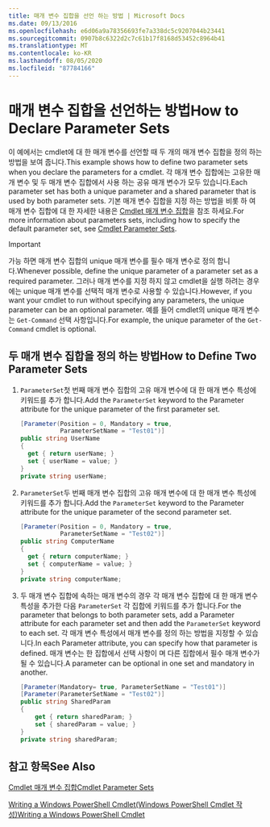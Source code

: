 ```yaml
---
title: 매개 변수 집합을 선언 하는 방법 | Microsoft Docs
ms.date: 09/13/2016
ms.openlocfilehash: e6d06a9a78356693fe7a338dc5c9207044b23441
ms.sourcegitcommit: 0907b8c6322d2c7c61b17f8168d53452c8964b41
ms.translationtype: MT
ms.contentlocale: ko-KR
ms.lasthandoff: 08/05/2020
ms.locfileid: "87784166"
---
```

# <a name="how-to-declare-parameter-sets"></a><span data-ttu-id="33bae-102">매개 변수 집합을 선언하는 방법</span><span class="sxs-lookup"><span data-stu-id="33bae-102">How to Declare Parameter Sets</span></span>

<span data-ttu-id="33bae-103">이 예에서는 cmdlet에 대 한 매개 변수를 선언할 때 두 개의 매개 변수 집합을 정의 하는 방법을 보여 줍니다.</span><span class="sxs-lookup"><span data-stu-id="33bae-103">This example shows how to define two parameter sets when you declare the parameters for a cmdlet.</span></span> <span data-ttu-id="33bae-104">각 매개 변수 집합에는 고유한 매개 변수 및 두 매개 변수 집합에서 사용 하는 공유 매개 변수가 모두 있습니다.</span><span class="sxs-lookup"><span data-stu-id="33bae-104">Each parameter set has both a unique parameter and a shared parameter that is used by both parameter sets.</span></span> <span data-ttu-id="33bae-105">기본 매개 변수 집합을 지정 하는 방법을 비롯 하 여 매개 변수 집합에 대 한 자세한 내용은 [Cmdlet 매개 변수 집합](./cmdlet-parameter-sets.md)을 참조 하세요.</span><span class="sxs-lookup"><span data-stu-id="33bae-105">For more information about parameters sets, including how to specify the default parameter set, see [Cmdlet Parameter Sets](./cmdlet-parameter-sets.md).</span></span>

> [!IMPORTANT]
> <span data-ttu-id="33bae-106">가능 하면 매개 변수 집합의 unique 매개 변수를 필수 매개 변수로 정의 합니다.</span><span class="sxs-lookup"><span data-stu-id="33bae-106">Whenever possible, define the unique parameter of a parameter set as a required parameter.</span></span> <span data-ttu-id="33bae-107">그러나 매개 변수를 지정 하지 않고 cmdlet을 실행 하려는 경우에는 unique 매개 변수를 선택적 매개 변수로 사용할 수 있습니다.</span><span class="sxs-lookup"><span data-stu-id="33bae-107">However, if you want your cmdlet to run without specifying any parameters, the unique parameter can be an optional parameter.</span></span> <span data-ttu-id="33bae-108">예를 들어 cmdlet의 unique 매개 변수는 `Get-Command` 선택 사항입니다.</span><span class="sxs-lookup"><span data-stu-id="33bae-108">For example, the unique parameter of the `Get-Command` cmdlet is optional.</span></span>

## <a name="how-to-define-two-parameter-sets"></a><span data-ttu-id="33bae-109">두 매개 변수 집합을 정의 하는 방법</span><span class="sxs-lookup"><span data-stu-id="33bae-109">How to Define Two Parameter Sets</span></span>

1. <span data-ttu-id="33bae-110">`ParameterSet`첫 번째 매개 변수 집합의 고유 매개 변수에 대 한 매개 변수 특성에 키워드를 추가 합니다.</span><span class="sxs-lookup"><span data-stu-id="33bae-110">Add the `ParameterSet` keyword to the Parameter attribute for the unique parameter of the first parameter set.</span></span>

   ```csharp
   [Parameter(Position = 0, Mandatory = true,
              ParameterSetName = "Test01")]
   public string UserName
   {
     get { return userName; }
     set { userName = value; }
   }
   private string userName;
   ```

2. <span data-ttu-id="33bae-111">`ParameterSet`두 번째 매개 변수 집합의 고유 매개 변수에 대 한 매개 변수 특성에 키워드를 추가 합니다.</span><span class="sxs-lookup"><span data-stu-id="33bae-111">Add the `ParameterSet` keyword to the Parameter attribute for the unique parameter of the second parameter set.</span></span>

   ```csharp
   [Parameter(Position = 0, Mandatory = true,
              ParameterSetName = "Test02")]
   public string ComputerName
   {
     get { return computerName; }
     set { computerName = value; }
   }
   private string computerName;
   ```

3. <span data-ttu-id="33bae-112">두 매개 변수 집합에 속하는 매개 변수의 경우 각 매개 변수 집합에 대 한 매개 변수 특성을 추가한 다음 `ParameterSet` 각 집합에 키워드를 추가 합니다.</span><span class="sxs-lookup"><span data-stu-id="33bae-112">For the parameter that belongs to both parameter sets, add a Parameter attribute for each parameter set and then add the `ParameterSet` keyword to each set.</span></span> <span data-ttu-id="33bae-113">각 매개 변수 특성에서 매개 변수를 정의 하는 방법을 지정할 수 있습니다.</span><span class="sxs-lookup"><span data-stu-id="33bae-113">In each Parameter attribute, you can specify how that parameter is defined.</span></span> <span data-ttu-id="33bae-114">매개 변수는 한 집합에서 선택 사항이 며 다른 집합에서 필수 매개 변수가 될 수 있습니다.</span><span class="sxs-lookup"><span data-stu-id="33bae-114">A parameter can be optional in one set and mandatory in another.</span></span>

   ```csharp
   [Parameter(Mandatory= true, ParameterSetName = "Test01")]
   [Parameter(ParameterSetName = "Test02")]
   public string SharedParam
   {
       get { return sharedParam; }
       set { sharedParam = value; }
   }
   private string sharedParam;
   ```

## <a name="see-also"></a><span data-ttu-id="33bae-115">참고 항목</span><span class="sxs-lookup"><span data-stu-id="33bae-115">See Also</span></span>

[<span data-ttu-id="33bae-116">Cmdlet 매개 변수 집합</span><span class="sxs-lookup"><span data-stu-id="33bae-116">Cmdlet Parameter Sets</span></span>](./cmdlet-parameter-sets.md)

[<span data-ttu-id="33bae-117">Writing a Windows PowerShell Cmdlet(Windows PowerShell Cmdlet 작성)</span><span class="sxs-lookup"><span data-stu-id="33bae-117">Writing a Windows PowerShell Cmdlet</span></span>](./writing-a-windows-powershell-cmdlet.md)
